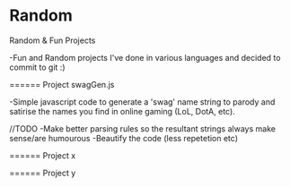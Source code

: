 Random
======

Random &amp; Fun Projects

-Fun and Random projects I've done in various languages and decided to commit to git :)


======
Project swagGen.js

-Simple javascript code to generate a 'swag' name string to parody and satirise the names you find in online gaming (LoL, DotA, etc). 

//TODO 
-Make better parsing rules so the resultant strings always make sense/are humourous
-Beautify the code (less repetetion etc)


======
Project x


======
Project y
